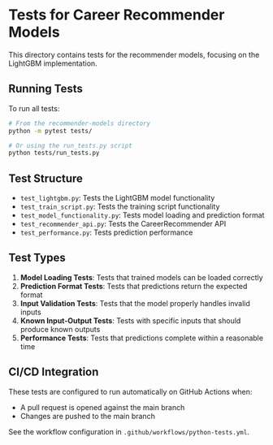 # Tests for Career Recommender Models

This directory contains tests for the recommender models, focusing on the LightGBM implementation.

## Running Tests

To run all tests:

```bash
# From the recommender-models directory
python -m pytest tests/

# Or using the run_tests.py script
python tests/run_tests.py
```

## Test Structure

- `test_lightgbm.py`: Tests the LightGBM model functionality
- `test_train_script.py`: Tests the training script functionality
- `test_model_functionality.py`: Tests model loading and prediction format
- `test_recommender_api.py`: Tests the CareerRecommender API 
- `test_performance.py`: Tests prediction performance

## Test Types

1. **Model Loading Tests**: Tests that trained models can be loaded correctly
2. **Prediction Format Tests**: Tests that predictions return the expected format
3. **Input Validation Tests**: Tests that the model properly handles invalid inputs
4. **Known Input-Output Tests**: Tests with specific inputs that should produce known outputs
5. **Performance Tests**: Tests that predictions complete within a reasonable time

## CI/CD Integration

These tests are configured to run automatically on GitHub Actions when:
- A pull request is opened against the main branch
- Changes are pushed to the main branch

See the workflow configuration in `.github/workflows/python-tests.yml`. 